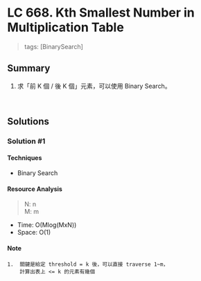 # LC 668. Kth Smallest Number in Multiplication Table
> tags: [BinarySearch]

## Summary
1.  求「前 K 個 / 後 K 個」元素，可以使用 Binary Search。

<br>

## Solutions
### Solution #1
#### Techniques
- Binary Search

#### Resource Analysis
> N: n <br>
> M: m
- Time: O(Mlog(MxN))
- Space: O(1)

#### Note
```
1.  關鍵是給定 threshold = k 後，可以直接 traverse 1~m，
    計算出表上 <= k 的元素有幾個
```